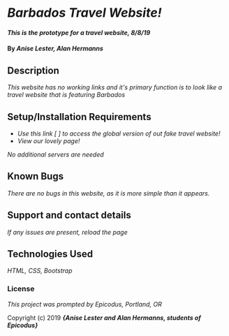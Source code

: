 # _Barbados Travel Website!_

#### _This is the prototype for a travel website, 8/8/19_

#### By _**Anise Lester, Alan Hermanns**_

## Description

_This website has no working links and it's primary function is to look like a travel website that is featuring Barbados_

## Setup/Installation Requirements

* _Use this link [ ] to access the global version of out fake travel website!_
* _View our lovely page!_

_No additional servers are needed_

## Known Bugs

_There are no bugs in this website, as it is more simple than it appears._

## Support and contact details

_If any issues are present, reload the page_

## Technologies Used

_HTML, CSS, Bootstrap_

### License

*This project was prompted by Epicodus, Portland, OR*

Copyright (c) 2019 **_{Anise Lester and Alan Hermanns, students of Epicodus}_**
